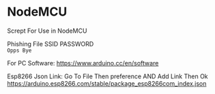 # NodeMCU
Scrept For Use in NodeMCU

Phishing File SSID PASSWORD <br>
```Opps Bye```

For PC Software:
https://www.arduino.cc/en/software

Esp8266 Json Link:
Go To File Then preference AND Add Link Then Ok
https://arduino.esp8266.com/stable/package_esp8266com_index.json

